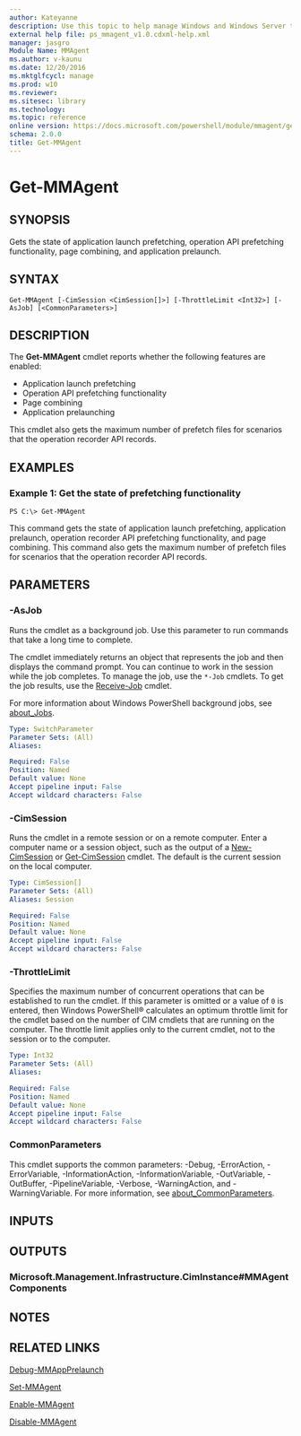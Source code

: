```yaml
---
author: Kateyanne
description: Use this topic to help manage Windows and Windows Server technologies with Windows PowerShell.
external help file: ps_mmagent_v1.0.cdxml-help.xml
manager: jasgro
Module Name: MMAgent
ms.author: v-kaunu
ms.date: 12/20/2016
ms.mktglfcycl: manage
ms.prod: w10
ms.reviewer: 
ms.sitesec: library
ms.technology: 
ms.topic: reference
online version: https://docs.microsoft.com/powershell/module/mmagent/get-mmagent?view=windowsserver2022-ps&wt.mc_id=ps-gethelp
schema: 2.0.0
title: Get-MMAgent
---
```


# Get-MMAgent

## SYNOPSIS
Gets the state of application launch prefetching, operation API prefetching functionality, page combining, and application prelaunch.

## SYNTAX

```
Get-MMAgent [-CimSession <CimSession[]>] [-ThrottleLimit <Int32>] [-AsJob] [<CommonParameters>]
```

## DESCRIPTION
The **Get-MMAgent** cmdlet reports whether the following features are enabled: 
- Application launch prefetching 
- Operation API prefetching functionality
- Page combining
- Application prelaunching

This cmdlet also gets the maximum number of prefetch files for scenarios that the operation recorder API records.

## EXAMPLES

### Example 1: Get the state of prefetching functionality
```
PS C:\> Get-MMAgent
```

This command gets the state of application launch prefetching, application prelaunch, operation recorder API prefetching functionality, and page combining.
This command also gets the maximum number of prefetch files for scenarios that the operation recorder API records.

## PARAMETERS

### -AsJob
Runs the cmdlet as a background job. Use this parameter to run commands that take a long time to complete. 

The cmdlet immediately returns an object that represents the job and then displays the command prompt. 
You can continue to work in the session while the job completes. 
To manage the job, use the `*-Job` cmdlets. 
To get the job results, use the [Receive-Job](https://go.microsoft.com/fwlink/?LinkID=113372) cmdlet. 

For more information about Windows PowerShell background jobs, see [about_Jobs](https://go.microsoft.com/fwlink/?LinkID=113251).

```yaml
Type: SwitchParameter
Parameter Sets: (All)
Aliases: 

Required: False
Position: Named
Default value: None
Accept pipeline input: False
Accept wildcard characters: False
```

### -CimSession
Runs the cmdlet in a remote session or on a remote computer.
Enter a computer name or a session object, such as the output of a [New-CimSession](https://go.microsoft.com/fwlink/p/?LinkId=227967) or [Get-CimSession](https://go.microsoft.com/fwlink/p/?LinkId=227966) cmdlet.
The default is the current session on the local computer.

```yaml
Type: CimSession[]
Parameter Sets: (All)
Aliases: Session

Required: False
Position: Named
Default value: None
Accept pipeline input: False
Accept wildcard characters: False
```

### -ThrottleLimit
Specifies the maximum number of concurrent operations that can be established to run the cmdlet.
If this parameter is omitted or a value of `0` is entered, then Windows PowerShell® calculates an optimum throttle limit for the cmdlet based on the number of CIM cmdlets that are running on the computer.
The throttle limit applies only to the current cmdlet, not to the session or to the computer.

```yaml
Type: Int32
Parameter Sets: (All)
Aliases: 

Required: False
Position: Named
Default value: None
Accept pipeline input: False
Accept wildcard characters: False
```

### CommonParameters
This cmdlet supports the common parameters: -Debug, -ErrorAction, -ErrorVariable, -InformationAction, -InformationVariable, -OutVariable, -OutBuffer, -PipelineVariable, -Verbose, -WarningAction, and -WarningVariable. For more information, see [about_CommonParameters](https://go.microsoft.com/fwlink/?LinkID=113216).

## INPUTS

## OUTPUTS

### Microsoft.Management.Infrastructure.CimInstance#MMAgentComponents

## NOTES

## RELATED LINKS

[Debug-MMAppPrelaunch](./Debug-MMAppPrelaunch.md)

[Set-MMAgent](./Set-MMAgent.md)

[Enable-MMAgent](./Enable-MMAgent.md)

[Disable-MMAgent](./Disable-MMAgent.md)

